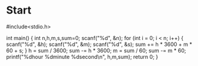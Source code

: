 # Start
#include<stdio.h>


int main()
{
	int n,h,m,s,sum=0;
	scanf("%d", &n);
	for (int i = 0; i < n; i++)
	{
		scanf("%d", &h);
		scanf("%d", &m);
		scanf("%d", &s);
		sum += h * 3600 + m * 60 + s;
	}
	h = sum / 3600;
	sum -= h * 3600;
	m = sum / 60;
	sum -= m * 60;
		printf("%dhour %dminute %dsecond\n", h,m,sum);
	return 0;
}
